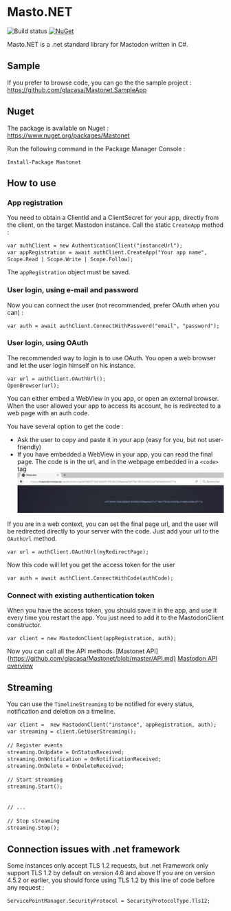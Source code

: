 # Masto.NET

![Build status](https://glacasa.visualstudio.com/_apis/public/build/definitions/b2cc08b3-5c47-4294-b016-434c80d4059c/43/badge)
[![NuGet](https://img.shields.io/nuget/v/Mastonet.svg)](https://www.nuget.org/packages/Mastonet/)

Masto.NET is a .net standard library for Mastodon written in C#.

## Sample

If you prefer to browse code, you can go the the sample project : https://github.com/glacasa/Mastonet.SampleApp

## Nuget

The package is available on Nuget : https://www.nuget.org/packages/Mastonet 

Run the following command in the Package Manager Console  :

    Install-Package Mastonet

## How to use

### App registration

You need to obtain a ClientId and a ClientSecret for your app, directly from the client, on the target Mastodon instance.
Call the static `CreateApp` method :

    var authClient = new AuthenticationClient("instanceUrl");
	var appRegistration = await authClient.CreateApp("Your app name", Scope.Read | Scope.Write | Scope.Follow);

The `appRegistration` object must be saved.

### User login, using e-mail and password

Now you can connect the user (not recommended, prefer OAuth when you can) :

	var auth = await authClient.ConnectWithPassword("email", "password");

### User login, using OAuth

The recommended way to login is to use OAuth. You open a web browser and let the user login himself on his instance. 

	var url = authClient.OAuthUrl();
	OpenBrowser(url);

You can either embed a WebView in you app, or open an external browser. When the user allowed your app to access its account, he is redirected to a web page with an auth code.

You have several option to get the code :

  - Ask the user to copy and paste it in your app (easy for you, but not user-friendly)
  - If you have embedded a WebView in your app, you can read the final page. The code is in the url, and in the webpage embedded in a `<code>` tag  
	![OAuth result](oauth.png)

If you are in a web context, you can set the final page url, and the user will be redirected directly to your server with the code. Just add your url to the `OAuthUrl` method.

	var url = authClient.OAuthUrl(myRedirectPage);
	
Now this code will let you get the access token for the user

	var auth = await authClient.ConnectWithCode(authCode);

### Connect with existing authentication token

When you have the access token, you should save it in the app, and use it every time you restart the app. You just need to add it to the MastodonClient constructor.

	var client = new MastodonClient(appRegistration, auth);

Now you can call all the API methods. [Mastonet API]{https://github.com/glacasa/Mastonet/blob/master/API.md} [Mastodon API overview](https://github.com/tootsuite/documentation/blob/master/Using-the-API/API.md)

## Streaming

You can use the `TimelineStreaming` to be notified for every status, notification and deletion on a timeline.

	var client =  new MastodonClient("instance", appRegistration, auth);
	var streaming = client.GetUserStreaming();

	// Register events
	streaming.OnUpdate = OnStatusReceived;
	streaming.OnNotification = OnNotificationReceived;
	streaming.OnDelete = OnDeleteReceived;

	// Start streaming
	streaming.Start();


	// ...

	// Stop streaming
	streaming.Stop();

## Connection issues with .net framework

Some instances only accept TLS 1.2 requests, but .net Framework only support TLS 1.2 by default on version 4.6 and above
If you are on version 4.5.2 or earlier, you should force using TLS 1.2 by this line of code before any request :

	ServicePointManager.SecurityProtocol = SecurityProtocolType.Tls12;

